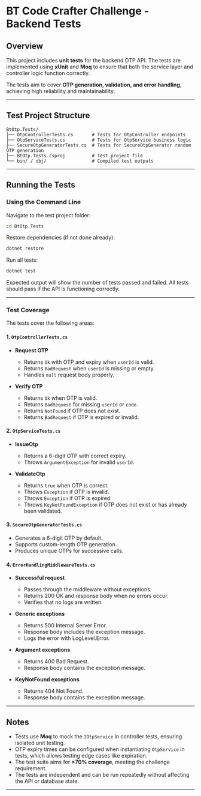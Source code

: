 # BT Code Crafter Challenge - Backend Tests

## Overview

This project includes **unit tests** for the backend OTP API. The tests are implemented using **xUnit** and **Moq** to ensure that both the service layer and controller logic function correctly.

The tests aim to cover **OTP generation, validation, and error handling**, achieving high reliability and maintainability.

---

## Test Project Structure

```
BtOtp.Tests/
├── OtpControllerTests.cs       # Tests for OtpController endpoints
├── OtpServiceTests.cs          # Tests for OtpService business logic
├── SecureOtpGeneratorTests.cs  # Tests for SecureOtpGenerator random OTP generation
├── BtOtp.Tests.csproj          # Test project file
└── bin/ / obj/                 # Compiled test outputs
```

---

## Running the Tests

### Using the Command Line

Navigate to the test project folder:

```bash
cd BtOtp.Tests
```

Restore dependencies (if not done already):

```bash
dotnet restore
```

Run all tests:

```bash
dotnet test
```

Expected output will show the number of tests passed and failed. All tests should pass if the API is functioning correctly.

---

### Test Coverage

The tests cover the following areas:

#### 1. `OtpControllerTests.cs`

* **Request OTP**

    * Returns `Ok` with OTP and expiry when `userId` is valid.
    * Returns `BadRequest` when `userId` is missing or empty.
    * Handles `null` request body properly.

* **Verify OTP**

    * Returns `Ok` when OTP is valid.
    * Returns `BadRequest` for missing `userId` or `code`.
    * Returns `NotFound` if OTP does not exist.
    * Returns `BadRequest` if OTP is expired or invalid.

#### 2. `OtpServiceTests.cs`

* **IssueOtp**

    * Returns a 6-digit OTP with correct expiry.
    * Throws `ArgumentException` for invalid `userId`.

* **ValidateOtp**

    * Returns `true` when OTP is correct.
    * Throws `Exception` if OTP is invalid.
    * Throws `Exception` if OTP is expired.
    * Throws `KeyNotFoundException` if OTP does not exist or has already been validated.

#### 3. `SecureOtpGeneratorTests.cs`

* Generates a 6-digit OTP by default.
* Supports custom-length OTP generation.
* Produces unique OTPs for successive calls.

#### 4. `ErrorHandlingMiddlewareTests.cs`

* **Successful request**

  * Passes through the middleware without exceptions.
  * Returns 200 OK and response body when no errors occur.
  * Verifies that no logs are written.

* **Generic exceptions**

   * Returns 500 Internal Server Error.
   * Response body includes the exception message.
   * Logs the error with LogLevel.Error.

* **Argument exceptions**

  * Returns 400 Bad Request.
  * Response body contains the exception message.
  
* **KeyNotFound exceptions**
  
   * Returns 404 Not Found.
   * Response body contains the exception message.

---

## Notes

* Tests use **Moq** to mock the `IOtpService` in controller tests, ensuring isolated unit testing.
* OTP expiry times can be configured when instantiating `OtpService` in tests, which allows testing edge cases like expiration.
* The test suite aims for **>70% coverage**, meeting the challenge requirement.
* The tests are independent and can be run repeatedly without affecting the API or database state.

---

